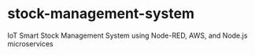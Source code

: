# stock-management-system
IoT Smart Stock Management System using Node-RED, AWS, and Node.js microservices
